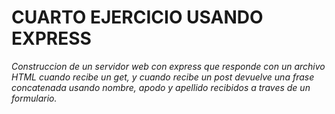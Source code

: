 # CUARTO EJERCICIO USANDO EXPRESS
*Construccion de un servidor web con express que responde con un archivo HTML cuando recibe un get, y cuando recibe un post devuelve una frase concatenada usando nombre, apodo y apellido recibidos a traves de un formulario.*
